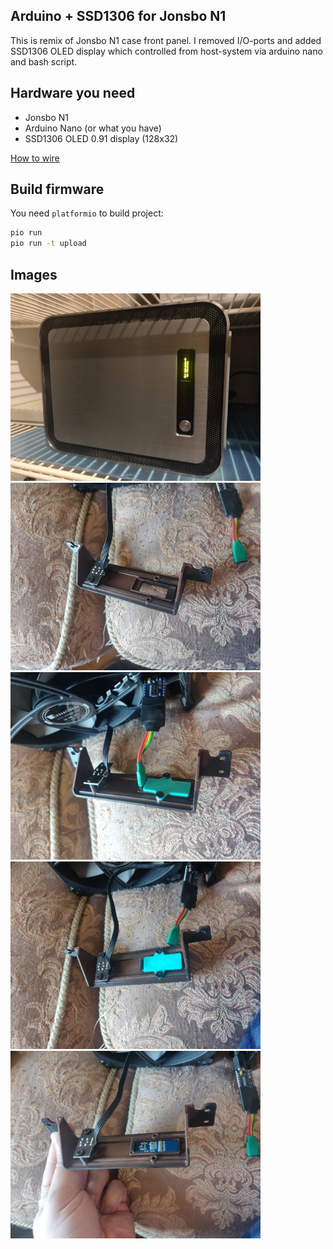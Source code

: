 Arduino + SSD1306 for Jonsbo N1
-------------------------------

This is remix of Jonsbo N1 case front panel. I removed I/O-ports and added SSD1306 OLED display which controlled from
host-system via arduino nano and bash script.

Hardware you need
-----------------

* Jonsbo N1
* Arduino Nano (or what you have)
* SSD1306 OLED 0.91 display (128x32)

[How to wire](https://thesolaruniverse.wordpress.com/2019/10/28/how-to-wire-and-run-a-128x32-oled-display-with-ssd1306-driver-with-an-arduino/)

Build firmware
--------------

You need `platformio` to build project:

```bash
pio run
pio run -t upload
```

Images
------
<img src="assets/img3.jpg"  width="400" height="300">
<img src="assets/img5.jpg"  width="400" height="300">
<img src="assets/img6.jpg"  width="400" height="300">
<img src="assets/img7.jpg"  width="400" height="300">
<img src="assets/img8.jpg"  width="400" height="300">
